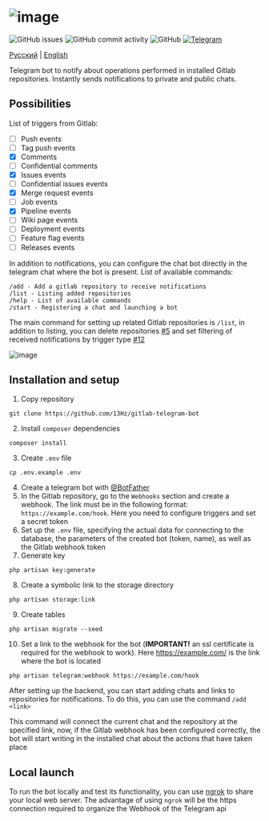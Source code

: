 # ![image](https://user-images.githubusercontent.com/39442071/234793633-dc38d35e-6b8e-420a-92b6-744efb69eb80.png)
![GitHub issues](https://img.shields.io/github/issues-raw/13Hz/gitlab-telegram-bot)
![GitHub commit activity](https://img.shields.io/github/commit-activity/m/13Hz/gitlab-telegram-bot)
![GitHub](https://img.shields.io/github/license/13Hz/gitlab-telegram-bot)
[![Telegram](https://img.shields.io/static/v1?label=telegram&message=@not1s_bot&color=279fda)](https://t.me/not1s_bot)

[Русский](https://github.com/13Hz/gitlab-telegram-bot/blob/main/README.md) | [English](https://github.com/13Hz/gitlab-telegram-bot/blob/main/README.eng.md)

Telegram bot to notify about operations performed in installed Gitlab repositories. Instantly sends notifications to private and public chats.

## Possibilities

List of triggers from Gitlab:
- [ ] Push events
- [ ] Tag push events
- [X] Comments
- [ ] Confidential comments
- [X] Issues events
- [ ] Confidential issues events
- [X] Merge request events
- [ ] Job events
- [X] Pipeline events
- [ ] Wiki page events
- [ ] Deployment events
- [ ] Feature flag events
- [ ] Releases events

In addition to notifications, you can configure the chat bot directly in the telegram chat where the bot is present.
List of available commands:
```
/add - Add a gitlab repository to receive notifications
/list - Listing added repositories
/help - List of available commands
/start - Registering a chat and launching a bot
```
The main command for setting up related Gitlab repositories is `/list`, in addition to listing, you can delete repositories [#5](https://github.com/13Hz/gitlab-telegram-bot/pull/5) and set filtering of received notifications by trigger type [#12](https://github.com/13Hz/gitlab-telegram-bot/pull/12)

![image](https://user-images.githubusercontent.com/39442071/234793687-73655f61-8bc2-4365-8d9f-f0f338c8fb11.png)

## Installation and setup

1. Copy repository
```
git clone https://github.com/13Hz/gitlab-telegram-bot
```
2. Install `composer` dependencies
```
composer install
```
3. Create `.env` file
```
cp .env.example .env
```
4. Create a telegram bot with [@BotFather](https://t.me/BotFather)
5. In the Gitlab repository, go to the `Webhooks` section and create a webhook. The link must be in the following format: `https://example.com/hook`.
   Here you need to configure triggers and set a secret token
6. Set up the `.env` file, specifying the actual data for connecting to the database, the parameters of the created bot (token, name), as well as the Gitlab webhook token
7. Generate key
```
php artisan key:generate
```
8. Create a symbolic link to the storage directory
```
php artisan storage:link
```
9. Create tables
```
php artisan migrate --seed
```
10. Set a link to the webhook for the bot (**IMPORTANT!** an ssl certificate is required for the webhook to work). Here https://example.com/ is the link where the bot is located
```
php artisan telegram:webhook https://example.com/hook
```

After setting up the backend, you can start adding chats and links to repositories for notifications. To do this, you can use the command `/add <link>`

This command will connect the current chat and the repository at the specified link, now, if the Gitlab webhook has been configured correctly, the bot will start writing in the installed chat about the actions that have taken place

## Local launch

To run the bot locally and test its functionality, you can use [ngrok](https://ngrok.com/) to share your local web server. The advantage of using `ngrok` will be the https connection required to organize the Webhook of the Telegram api
